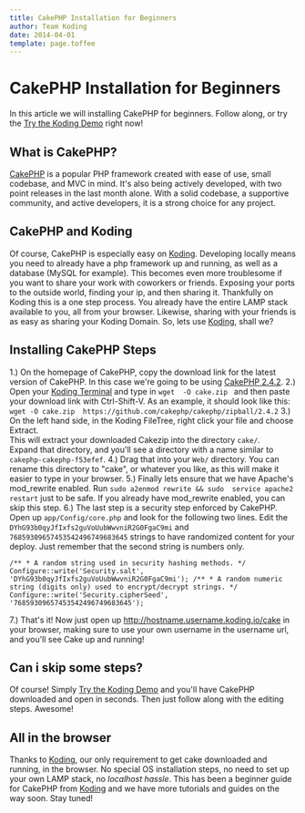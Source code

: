 ```yaml
---
title: CakePHP Installation for Beginners
author: Team Koding
date: 2014-04-01
template: page.toffee
---
```


# CakePHP Installation for Beginners

In this article we will installing CakePHP for beginners. Follow along, or try the [Try the Koding Demo](https://koding.com/Develop/Teamwork?import=http://tinyurl.com/my7fkyz) right now! 

## What is CakePHP?

[CakePHP](http://cakephp.org/) is a popular PHP framework created with ease of use, small codebase, and MVC in mind. It's also being actively developed, with two point releases in the last month alone. With a solid codebase, a supportive community, and active developers, it is a strong choice for any project. 

## CakePHP and Koding

Of course, CakePHP is especially easy on [Koding](https://koding.com). Developing locally means you need to already have a php framework up and running, as well as a database (MySQL for example). This becomes even more troublesome if you want to share your work with coworkers or friends. Exposing your ports to the outside world, finding your ip, and then sharing it. Thankfully on Koding this is a one step process. You already have the entire LAMP stack available to you, all from your browser. Likewise, sharing with your friends is as easy as sharing your Koding Domain. So, lets use [Koding](https://koding.com), shall we? 

## Installing CakePHP Steps

1.) On the homepage of CakePHP, copy the download link for the latest 
version of CakePHP. In this case we're going to be using [CakePHP 
2.4.2](https://github.com/cakephp/cakephp/zipball/2.4.2). 2.) Open your 
[Koding Terminal](https://koding.com/Develop/Terminal) and type in `wget 
-O cake.zip ` and then paste your download link with Ctrl-Shift-V. As an 
example, it should look like this: `wget -O cake.zip 
https://github.com/cakephp/cakephp/zipball/2.4.2` 3.) On the left hand 
side, in the Koding FileTree, right click your file and choose Extract.  
This will extract your downloaded Cakezip into the directory `cake/`.  
Expand that directory, and you'll see a directory with a name similar to 
`cakephp-cakephp-f53efef`. 4.) Drag that into your `Web/` directory. You 
can rename this directory to "cake", or whatever you like, as this will 
make it easier to type in your browser. 5.) Finally lets ensure that we 
have Apache's mod_rewrite enabled. Run `sudo a2enmod rewrite && sudo 
service apache2 restart` just to be safe. If you already have mod_rewrite 
enabled, you can skip this step. 6.) The last step is a security step 
enforced by CakePHP. Open up `app/Config/core.php` and look for the 
following two lines. Edit the `DYhG93b0qyJfIxfs2guVoUubWwvniR2G0FgaC9mi` 
and `76859309657453542496749683645` strings to have randomized content 
for your deploy. Just remember that the second string is numbers only.  

```
/** * A random string used in security hashing methods. */ 
Configure::write('Security.salt', 
'DYhG93b0qyJfIxfs2guVoUubWwvniR2G0FgaC9mi'); /** * A random numeric 
string (digits only) used to encrypt/decrypt strings. */ 
Configure::write('Security.cipherSeed', '76859309657453542496749683645');
```

7.) That's it! Now just open up http://hostname.username.koding.io/cake 
in your browser, making sure to use your own username in the username 
url, and you'll see Cake up and running! 

## Can i skip some steps?

Of course! Simply [Try the Koding Demo](https://koding.com/Develop/Teamwork?import=http://tinyurl.com/my7fkyz) and you'll have CakePHP downloaded and open in seconds. Then just follow along with the editing steps. Awesome! 

## All in the browser

Thanks to [Koding](https://koding.com), our only requirement to get cake downloaded and running, in the browser. No special OS installation steps, no need to set up your own LAMP stack, no _localhost hassle_. This has been a beginner guide for CakePHP from [Koding]("https://koding.com) and we have more tutorials and guides on the way soon. Stay tuned!
